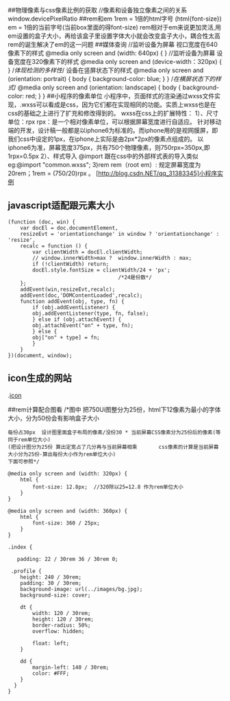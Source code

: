 ##物理像素与css像素比例的获取
     //像素和设备独立像素之间的关系
     window.devicePixelRatio
##rem和em
     1rem = 1倍的html字号 (html{font-size})
     em   =  1倍的当前字号(当前box里面的得font-size)
     rem相对于em来说更加灵活,用em设置的盒子大小，再给该盒子里设置字体大小就会改变盒子大小，耦合性太高
     rem的诞生解决了em的这一问题
##媒体查询
     //监听设备为屏幕 视口宽度在640像素下的样式
     @media only screen and (width: 640px) {
      }
     //监听设备为屏幕 设备宽度在320像素下的样式
     @media only screen and (device-width：320px) {
      }
    /*体现检测的多样性*/  设备在竖屏状态下的样式
    @media only screen and (orientation: portrait) {
            body {
                background-color: blue;
            }
        }
    /*在横屏状态下的样式*/
    @media only screen and (orientation: landscape) {
    body {
               background-color: red;
         }
    }
##小程序的像素单位
	小程序中，页面样式的渲染通过wxss文件实现，.wxss可以看成是css，因为它们都在实现相同的功能。实质上wxss也是在css的基础之上进行了扩充和修改得到的。 
	wxss在css上的扩展特性： 
	1）、尺寸单位：rpx 
	rpx：是一个相对像素单位，可以根据屏幕宽度进行自适应。 
	针对移动端的开发，设计稿一般都是以iphone6为标准的。而iphone用的是视网膜屏，即我们css中设定的1px，在iphone上实际是由2px*2px的像素点组成的。 
	以iphone6为准，屏幕宽度375px，共有750个物理像素，则750rpx=350px,即1rpx=0.5px 
	2）、样式导入 @import 
	跟在css中的外部样式表的导入类似
	eg:@import "common.wxss";
	3)rem 
	rem（root em）: 规定屏幕宽度为20rem；1rem = (750/20)rpx 。
	[http://blog.csdn.NET/qq_31383345]小程序实例
## javascript适配跟元素大小   
	(function (doc, win) {
	    var docEl = doc.documentElement,
	    resizeEvt = 'orientationchange' in window ? 'orientationchange' : 'resize',
	    recalc = function () {
	        var clientWidth = docEl.clientWidth;
	        // window.innerWidth>max ?  window.innerWidth : max;
	        if (!clientWidth) return;
	        docEl.style.fontSize = clientWidth/24 + 'px';
										/*24是份数*/
	    };
	    addEvent(win,resizeEvt,recalc);
	    addEvent(doc,'DOMContentLoaded',recalc);
	    function addEvent(obj, type, fn) {
	        if (obj.addEventListener) {
	        obj.addEventListener(type, fn, false);
	        } else if (obj.attachEvent) {
	        obj.attachEvent("on" + type, fn);
	        } else {
	        obj["on" + type] = fn;
	        }
    	}
	})(document, window);


## icon生成的网站
.[icon](https://icomoon.io/app "国外网站")
 
##rem计算配合图看
    /*图中  把750Ui图整分为25份，html下12像素为最小的字体大小，分为50份会有影响盒子大小

    每份占30px  设计图里面盒子布局的像素/没份30 * 当前屏幕CSS像素分为25份后的像素(等同于rem单位大小)
    (把设计图分为25份 算出定宽占了几分再与当前屏幕相乘       css像素的计算是当前屏幕大小分为25份-算出每份大小作为rem单位大小)
    下面可参照*/
    
    @media only screen and (width: 320px) {
        html {
            font-size: 12.8px;  //320除以25=12.8 作为rem单位大小
        }
    }
    
    @media only screen and (width: 360px) {
        html {
            font-size: 360 / 25px;  
        }
    }

    .index {

       padding: 22 / 30rem 36 / 30rem 0;

     .profile {
        height: 240 / 30rem;
        padding: 30 / 30rem;
        background-image: url(../images/bg.jpg);
        background-size: cover;

        dt {
            width: 120 / 30rem;
            height: 120 / 30rem;
            border-radius: 50%;
            overflow: hidden;

            float: left;
        }

        dd {
            margin-left: 140 / 30rem;
            color: #FFF;
        }
      }
    }



















